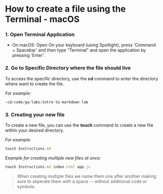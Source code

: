 # How to create a file using the Terminal - macOS

### 1. Open Terminal Application

- On macOS: Open On your keyboard (using Spotlight), press 'Command + Spacebar' and then type "Terminal" and open the application by pressing 'Enter'.

### 2. Go to Specific Directory where the file should live 
To access the specific directory, use the **cd** command to enter the directory where want to create the file.

_For example:_

```javascript
~cd/code/ga/labs/intro-to-markdown-lab
```

### 3. Creating your new file
To create a new file, you can use the **touch** command to create a new file within your desired directory. 

_For example:_
```javascript
touch Instructions.md 
```
*Example for creating multiple new files at once:*
```javascript
touch Instructions.md index.html app.js
```
> When creating multiple files we name them one after another making sure to seperate them with a space -- without additional code or symbols.